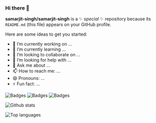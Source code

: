 ### Hi there 👋

**samarjit-singh/samarjit-singh** is a ✨ _special_ ✨ repository because its `README.md` (this file) appears on your GitHub profile.

Here are some ideas to get you started:

- 🔭 I’m currently working on ...
- 🌱 I’m currently learning ...
- 👯 I’m looking to collaborate on ...
- 🤔 I’m looking for help with ...
- 💬 Ask me about ...
- 📫 How to reach me: ...
- 😄 Pronouns: ...
- ⚡ Fun fact: ...

![Badges](https://img.shields.io/badge/-HTML-e34f26?logo=html5&logoColor=fff)
![Badges](https://img.shields.io/badge/-CSS-1572B6?logo=html5&logoColor=fff)
![Badges](https://img.shields.io/badge/-JavaScript-F7DF1E?logo=html5&logoColor=fff)

<!-- https://simpleicons.org/ -->

![Github stats](https://github-readme-stats.vercel.app/api?username=samarjit-singh&count_private=true&show_icons=true&theme=radical)

![Top languages](https://github-readme-stats.vercel.app/api/top-langs/?username=SAMARJIT-SINGH&show_icons=true&theme=radical)



